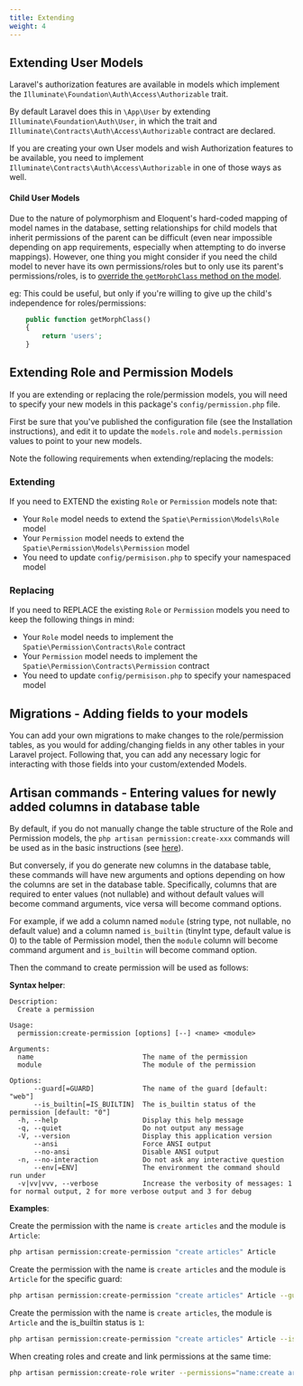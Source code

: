 ```yaml
---
title: Extending
weight: 4
---
```


## Extending User Models
Laravel's authorization features are available in models which implement the `Illuminate\Foundation\Auth\Access\Authorizable` trait.

By default Laravel does this in `\App\User` by extending `Illuminate\Foundation\Auth\User`, in which the trait and `Illuminate\Contracts\Auth\Access\Authorizable` contract are declared.

If you are creating your own User models and wish Authorization features to be available, you need to implement `Illuminate\Contracts\Auth\Access\Authorizable` in one of those ways as well.

#### Child User Models

Due to the nature of polymorphism and Eloquent's hard-coded mapping of model names in the database, setting relationships for child models that inherit permissions of the parent can be difficult (even near impossible depending on app requirements, especially when attempting to do inverse mappings). However, one thing you might consider if you need the child model to never have its own permissions/roles but to only use its parent's permissions/roles, is to [override the `getMorphClass` method on the model](https://github.com/laravel/framework/issues/17830#issuecomment-345619085).

eg: This could be useful, but only if you're willing to give up the child's independence for roles/permissions:
```php
    public function getMorphClass()
    {
        return 'users';
    }
```

## Extending Role and Permission Models
If you are extending or replacing the role/permission models, you will need to specify your new models in this package's `config/permission.php` file.

First be sure that you've published the configuration file (see the Installation instructions), and edit it to update the `models.role` and `models.permission` values to point to your new models.

Note the following requirements when extending/replacing the models:

### Extending
If you need to EXTEND the existing `Role` or `Permission` models note that:

- Your `Role` model needs to extend the `Spatie\Permission\Models\Role` model
- Your `Permission` model needs to extend the `Spatie\Permission\Models\Permission` model
- You need to update `config/permisison.php` to specify your namespaced model

### Replacing
If you need to REPLACE the existing `Role` or `Permission` models you need to keep the following things in mind:

- Your `Role` model needs to implement the `Spatie\Permission\Contracts\Role` contract
- Your `Permission` model needs to implement the `Spatie\Permission\Contracts\Permission` contract
- You need to update `config/permisison.php` to specify your namespaced model


## Migrations - Adding fields to your models
You can add your own migrations to make changes to the role/permission tables, as you would for adding/changing fields in any other tables in your Laravel project.
Following that, you can add any necessary logic for interacting with those fields into your custom/extended Models.

## Artisan commands - Entering values for newly added columns in database table
By default, if you do not manually change the table structure of the Role and Permission models, the `php artisan permission:create-xxx` commands will be used as in the basic instructions (see [here](https://docs.spatie.be/laravel-permission/v3/basic-usage/artisan/)).

But conversely, if you do generate new columns in the database table, these commands will have new arguments and options depending on how the columns are set in the database table. Specifically, columns that are required to enter values ​​(not nullable) and without default values ​​will become command arguments, vice versa will become command options.

For example, if we add a column named `module` (string type, not nullable, no default value) and a column named `is_builtin` (tinyInt type, default value is 0) to the table of Permission model, then the `module` column will become command argument and `is_builtin` will become command option.

Then the command to create permission will be used as follows:

**Syntax helper**:

```
Description:
  Create a permission

Usage:
  permission:create-permission [options] [--] <name> <module>

Arguments:
  name                           The name of the permission
  module                         The module of the permission

Options:
      --guard[=GUARD]            The name of the guard [default: "web"]
      --is_builtin[=IS_BUILTIN]  The is_builtin status of the permission [default: "0"]
  -h, --help                     Display this help message
  -q, --quiet                    Do not output any message
  -V, --version                  Display this application version
      --ansi                     Force ANSI output
      --no-ansi                  Disable ANSI output
  -n, --no-interaction           Do not ask any interactive question
      --env[=ENV]                The environment the command should run under
  -v|vv|vvv, --verbose           Increase the verbosity of messages: 1 for normal output, 2 for more verbose output and 3 for debug
```

**Examples**:

Create the permission with the name is `create articles` and the module is `Article`:

```bash
php artisan permission:create-permission "create articles" Article
```

Create the permission with the name is `create articles` and the module is `Article` for the specific guard:

```bash
php artisan permission:create-permission "create articles" Article --guard=another
```

Create the permission with the name is `create articles`, the module is `Article` and the is_builtin status is `1`:

```bash
php artisan permission:create-permission "create articles" Article --is_builtin=1
```

When creating roles and create and link permissions at the same time:

```bash
php artisan permission:create-role writer --permissions="name:create articles,module:Article|name:edit articles,module:Article"
```
